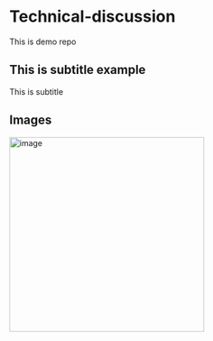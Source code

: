 # Technical-discussion
This is demo repo 

## This is subtitle example

This is subtitle

## Images
<img width="345" alt="image" src="https://github.com/priyankadive/techinical-discussion/assets/16250249/b2a2fe60-1cd6-4def-8fff-9337e3300038">
